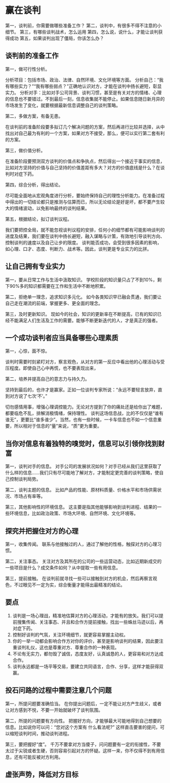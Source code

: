 # 赢在谈判

第一，谈判前，你需要做哪些准备工作？
第二，谈判中，有很多不得不注意的小细节。
第三，有哪些谈判战术，怎么运用
第四，怎么说，说什么，才能让谈判获得成功
第五，如果谈判出现了僵局，你该怎么办？ 

## 谈判前的准备工作

第一，做可行性分析。
 
分析项目：包括市场、政治、法律、自然环境、文化环境等方面。
分析自己：“我有哪些实力？”“我有哪些弱点？”正确地认识对方，才能在谈判中扬长避短，彰显实力。
分析对手：比如对手公司背景、谈判习惯，甚至是有关对方的情绪、心理的信息也不要错过。不到最后一刻，信息收集就不能停止。如果信息随日新月异的市场发生了变化，就要根据最新信息调整自己的谈判策略。

第二，多做方案，有备无患。
 
在谈判前的准备阶段要多拟订几个解决问题的方案，然后再进行比较并选择，从中找出对自己最为有利的一个方案，如果对方不接受，那么，便可以实行第二套有利的方案。
 
第三，做价值分析。
 
在准备阶段要预测双方谈判的价值点和争执点，然后得出一个接近于事实的信息，比如对方坚持的价值与自己坚持的价值差距有多大？对方的价值底线是什么？在谈判时对症下药。
 
第四，综合分析，得出结论。
 
尽可能全面地从宏观角度进行分析，要始终保持自己的理性分析能力。在准备过程中得出的一切结论都只是推测与估算而已，所以无论结论是好是坏，都不要产生较大的情绪波动，以免影响最终的谈判结果。
 
第五，根据结论，拟订谈判议程。
 
我们要把控全局，就不能忽视谈判议程的安排，任何小的细节都有可能影响谈判的进度及结果，我们要在谈判中扬长避短，融入谋略与计策，有效地引导谈判方向、控制谈判的速度以及自己让步的限度。
谈判能否成功，会受到很多因素的影响，如心理、口才、态度、判断力、战术等。因此，谈判更是专业实力的比拼。

## 让自己拥有专业实力

第一，要从日常工作与生活中汲取知识。
学校阶段的知识量只占了不到10%，剩下90%多的知识都需要在工作和生活中不断地积累。
 
第二，拒绝单一理念，追求知识多元化。
如今各类知识早已融会贯通，我们要让自己走在潮流的前端，掌握更多、更全面的理念。
 
第三，及时更新知识。
现如今的社会，知识的更新率在不断提高，已有的知识已经不能满足人们生活及工作的需要。能够不断更新迭代的人，才是真正的强者。

## 一个成功谈判者应当具备哪些心理素质

第一，心惊，面不惊。
 
谈判时需要时刻紧盯对方，察言观色，从对方的第一反应中看出他的心理活动与受压程度。即使自己心中再慌，也不要表现出来，
 
第二，培养并提高自己的意志力与持久力。
 
坚持到最后的，也许才是赢家。正如一位谈判专家所说：“永远不要轻言放弃，直到对方说了七次‘不’。”
 
切勿感情用事，增强心理调控能力。无论对方提到了你的痛处还是给你出了难题，都要临危不乱，排解消极情绪，保持理性。
谈判这场信息战，比的不仅仅是“谁有谁无”，更要比“谁多谁少”。当然，也有一些时候，一卡车信息也不如一个信息重要，所以相对于信息的“量”来说，“质”更为重要。

## 当你对信息有着独特的嗅觉时，信息可以引领你找到财富

第一，谈判对手的信息。
对手公司的发展状况如何？对手已经从我们这里获取了什么样的信息……我们只有尽可能地了解对方，才能制定更完善的谈判策略，使自己控制谈判局势。
 
第二，谈判主题的信息。
比如产品的性能、原材料质量、价格水平和市场供需状况、市场占有率等。
 
第三，其他影响性的环境信息。
这主要是指其他能够影响到谈判进程、结果的一些环境信息，比如政治政策、市场大环境、自然环境、文化环境等。

## 探究并把握住对方的心理

第一，收集传闻。
联系与他接触过的人，通过了解他的性格，触探对方的心理习惯。
 
第二，关注事态。
关注对方及其所在的公司的一些运营动态，比如近期新成交的一些项目是什么？成交条件如何？从中提取一些有用信息。
 
第三，提前接触。
在谈判前就寻找一些可以接触到对方的机会，然后再察言观色，不过眼见不一定为实，综合衡量才能得出最精准的结论。

## 要点

1. 谈判是一场心理战，精准地估算对方的心理活动，才能有的放矢。我们可以提前搜集传闻、关注事态、并且和合作方提前接触，找出一些蛛丝马迹以后，再对症下药。
2. 控制好谈判的气氛，关注环境细节，就更容易掌握主动权。
3. 你的一举一动都会影响合作方对你的评价，甚至是影响谈判的结果，因此要注重谈判礼仪，这也是尊重对方、尊重合作的一种表现。
4. 不论有无实力，都勿毁了诚信，态度友好，认真诚恳的人，更容易和对方达成合作。
5. 谈判永远都是一场平等交易，要建立共同语言，合作、分享，这样才能获得双赢。

## 投石问路的过程中需要注意几个问题

第一，所提问题要准确恰当。
在你提出问题后，一定不能让对方产生歧义，或者让对方感到不悦，不要一开始就破坏了谈判氛围。
 
第二，所提的问题要有方向性。
把握好方向，才能够最大可能地得到自己想要的信息。比如说你可以问：“您对这个方案有 什么看法呢?” 这样直击要害的提问，可以缩短谈判时间，推动谈判进程。
 
第三，要把握好“度”。
千万不要拿对方当傻子，问问题要有一定的衔接性，不要太过于尖锐或者生硬，否则容易引起对方的怀疑。这样一来，你不仅得不到有用信息，还有可能反被对方利用。

## 虚张声势，降低对方目标

